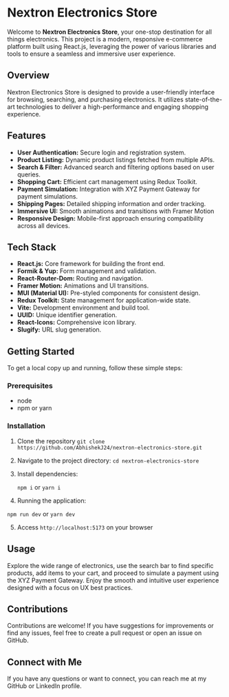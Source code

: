 # Nextron Electronics Store

Welcome to **Nextron Electronics Store**, your one-stop destination for all things electronics. This project is a modern, responsive e-commerce platform built using React.js, leveraging the power of various libraries and tools to ensure a seamless and immersive user experience.

## Overview
Nextron Electronics Store is designed to provide a user-friendly interface for browsing, searching, and purchasing electronics. It utilizes state-of-the-art technologies to deliver a high-performance and engaging shopping experience.

## Features
- **User Authentication:** Secure login and registration system.
- **Product Listing:** Dynamic product listings fetched from multiple APIs.
- **Search & Filter:** Advanced search and filtering options based on user queries.
- **Shopping Cart:** Efficient cart management using Redux Toolkit.
- **Payment Simulation:** Integration with XYZ Payment Gateway for payment simulations.
- **Shipping Pages:** Detailed shipping information and order tracking.
- **Immersive UI:** Smooth animations and transitions with Framer Motion
- **Responsive Design:** Mobile-first approach ensuring compatibility across all devices.

## Tech Stack

- **React.js:** Core framework for building the front end.
- **Formik & Yup:** Form management and validation.
- **React-Router-Dom:** Routing and navigation.
- **Framer Motion:** Animations and UI transitions.
- **MUI (Material UI):** Pre-styled components for consistent design.
- **Redux Toolkit:** State management for application-wide state.
- **Vite:** Development environment and build tool.
- **UUID:** Unique identifier generation.
- **React-Icons:** Comprehensive icon library.
- **Slugify:** URL slug generation.

## Getting Started

To get a local copy up and running, follow these simple steps:

### Prerequisites

- node
- npm or yarn

### Installation

1. Clone the repository
   ```git clone https://github.com/AbhishekJ24/nextron-electronics-store.git```

2. Navigate to the project directory:
   ```cd nextron-electronics-store```

3. Install dependencies:
   
   ```npm i```
   or
   ```yarn i```

4. Running the application:

  ```npm run dev```
  or
  ```yarn dev```

5. Access ```http://localhost:5173``` on your browser

## Usage
Explore the wide range of electronics, use the search bar to find specific products, add items to your cart, and proceed to simulate a payment using the XYZ Payment Gateway. Enjoy the smooth and intuitive user experience designed with a focus on UX best practices.

## Contributions
Contributions are welcome! If you have suggestions for improvements or find any issues, feel free to create a pull request or open an issue on GitHub.

## Connect with Me
If you have any questions or want to connect, you can reach me at my GitHub or LinkedIn profile.
